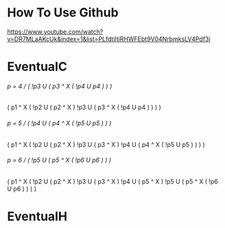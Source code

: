 # How To Use Github
https://www.youtube.com/watch?v=DR7MLaAKcUk&index=1&list=PLfdtiltiRHWFEbt9V04NrbmksLV4Pdf3j

# EventualC
###### p = 4 / ( !p3 U ( p3 ^ X ( !p4 U p4 ) ) )
( p1 ^ X ( !p2 U 
( p2 ^ X ) !p3 U
( p3 ^ X ( !p4 U p4 ) ) ) )

###### p = 5 / ( !p4 U ( p4 ^ X ( !p5 U p5 ) ) )
( p1 ^ X ( !p2 U 
( p2 ^ X ) !p3 U
( p3 ^ X ) !p4 U
( p4 ^ X ( !p5 U p5 ) ) ) )

###### p = 6 / ( !p5 U ( p5 ^ X ( !p6 U p6 ) ) )
( p1 ^ X ( !p2 U 
( p2 ^ X ) !p3 U
( p3 ^ X ) !p4 U
( p5 ^ X ) !p5 U
( p5 ^ X ( !p6 U p6 ) ) ) )

# EventualH
